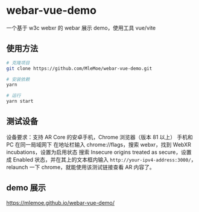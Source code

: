 # webar-vue-demo

一个基于 w3c webxr 的 webar 展示 demo，使用工具 vue/vite

## 使用方法

```bash
# 克隆项目
git clone https://github.com/MleMoe/webar-vue-demo.git

# 安装依赖
yarn

# 运行
yarn start
```

## 测试设备

设备要求：支持 AR Core 的安卓手机，Chrome 浏览器（版本 81 以上）
手机和 PC 在同一局域网下
在地址栏输入 chrome://flags，搜索 webxr，找到 WebXR incubations，设置为启用状态
搜索 Insecure origins treated as secure，设置成 Enabled 状态，并在其上的文本框内输入 `http://your-ipv4-address:3000/`，relaunch 一下 chrome，就能使用该测试链接查看 AR 内容了。

## demo 展示

https://mlemoe.github.io/webar-vue-demo/
